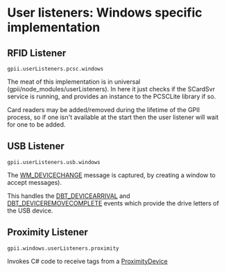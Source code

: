# User listeners: Windows specific implementation 

## RFID Listener

`gpii.userListeners.pcsc.windows`

The meat of this implementation is in universal (gpii/node_modules/userListeners). In here it just checks if the
SCardSvr service is running, and provides an instance to the PCSCLite library if so.

Card readers may be added/removed during the lifetime of the GPII process, so if one isn't available at the start then
the user listener will wait for one to be added.

## USB Listener

`gpii.userListeners.usb.windows`

The [WM_DEVICECHANGE](https://msdn.microsoft.com/library/aa363480) message is captured, by creating a window to accept
messages).

This handles the [DBT_DEVICEARRIVAL](https://msdn.microsoft.com/library/aa363205) and
[DBT_DEVICEREMOVECOMPLETE](https://msdn.microsoft.com/library/aa363208) events which provide the drive letters of the
USB device.

## Proximity Listener

`gpii.windows.userListeners.proximity`

Invokes C# code to receive tags from a
[ProximityDevice](https://docs.microsoft.com/uwp/api/windows.networking.proximity.proximitydevice)
